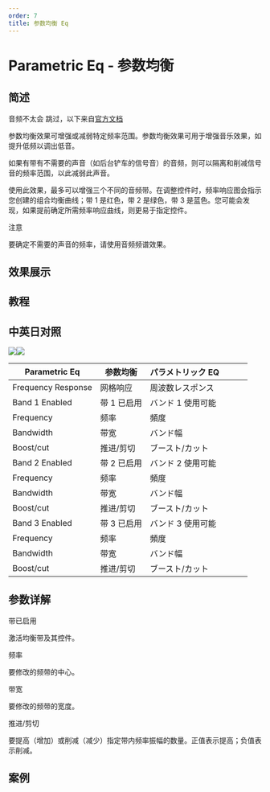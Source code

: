 ```yaml
---
order: 7
title: 参数均衡 Eq
---
```


# Parametric Eq - 参数均衡

## 简述

音频不太会 跳过，以下来自[官方文档](https://helpx.adobe.com/cn/after-effects/using/audio-effects.html)

参数均衡效果可增强或减弱特定频率范围。参数均衡效果可用于增强音乐效果，如提升低频以调出低音。

如果有带有不需要的声音（如后台铲车的信号音）的音频，则可以隔离和削减信号音的频率范围，以此减弱此声音。

使用此效果，最多可以增强三个不同的音频带。在调整控件时，频率响应图会指示您创建的组合均衡曲线；带 1 是红色，带 2 是绿色，带 3
是蓝色。您可能会发现，如果提前确定所需频率响应曲线，则更易于指定控件。

注意

要确定不需要的声音的频率，请使用音频频谱效果。

## 效果展示

## 教程

## 中英日对照

![](https://mir.yuelili.com/user/AE/effects/AE-Effects-Audio-Parametric_Eq.png)![](https://mir.yuelili.com/user/AE/effects/AE-Effects-Audio-Parametric_Eq_cn.png)

| Parametric Eq      | 参数均衡    | パラメトリック EQ |     |     |     |
| ------------------ | ----------- | ----------------- | --- | --- | --- |
| Frequency Response | 网格响应    | 周波数レスポンス  |     |     |     |
| Band 1 Enabled     | 带 1 已启用 | バンド 1 使用可能 |     |     |     |
| Frequency          | 频率        | 頻度              |     |     |     |
| Bandwidth          | 带宽        | バンド幅          |     |     |     |
| Boost/cut          | 推进/剪切   | ブースト/カット   |     |     |     |
| Band 2 Enabled     | 带 2 已启用 | バンド 2 使用可能 |     |     |     |
| Frequency          | 频率        | 頻度              |     |     |     |
| Bandwidth          | 带宽        | バンド幅          |     |     |     |
| Boost/cut          | 推进/剪切   | ブースト/カット   |     |     |     |
| Band 3 Enabled     | 带 3 已启用 | バンド 3 使用可能 |     |     |     |
| Frequency          | 频率        | 頻度              |     |     |     |
| Bandwidth          | 带宽        | バンド幅          |     |     |     |
| Boost/cut          | 推进/剪切   | ブースト/カット   |     |     |     |

## 参数详解

带已启用

激活均衡带及其控件。

频率

要修改的频带的中心。

带宽

要修改的频带的宽度。

推进/剪切

要提高（增加）或削减（减少）指定带内频率振幅的数量。正值表示提高；负值表示削减。

## 案例
